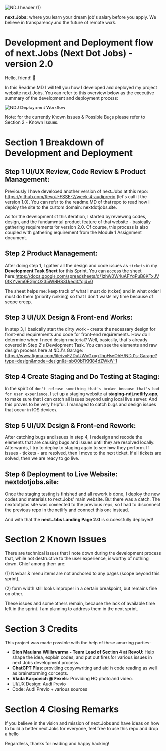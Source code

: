 ![NDJ header (1)](https://github.com/RevoU-FSSE-2/week-5-audiprevio/assets/126348614/13379789-87c6-4678-96e6-69c1e62e4a3f)

**next.Jobs:** where you learn your dream job's salary before you apply. We believe in transparency and the future of remote work.

# Development and Deployment flow of next.Jobs (Next Dot Jobs) - version 2.0

Hello, friend! 👋


In this Readme.MD  I will tell you how I developed and deployed my project website next.Jobs. You can refer to this overview below as the executive summary of the development and deployment process:

![NDJ Deployment Workflow](https://github.com/RevoU-FSSE-2/week-5-audiprevio/assets/126348614/f7c7c484-1f18-48d8-b56d-f0edf5dbeb12)


Note: for the currently Known Issues & Possible Bugs please refer to Section 2 - Known Issues.

# Section 1 Breakdown of Development and Deployment


## Step 1 UI/UX Review, Code Review & Product Management: 
Previously I have developed another version of next.Jobs at this repo: https://github.com/RevoU-FSSE-2/week-4-audiprevio (let's call it the version 1.0). You can refer to the readme.MD of that repo to read how I deploy the site to the custom domain: nextdotjobs.site. 

As for the development of this iteration, I started by reviewing codes, design, and the fundamental product feature of that website - basically gathering requirements for version 2.0. Of course, this process is also coupled with gathering requirement from the Module 1 Assignment document.


## Step 2 Product Management: 
After doing step 1, I gather all the design and code issues as `tickets` in my **Development Task Sheet** for this Sprint. You can access the sheet here:https://docs.google.com/spreadsheets/d/1zhW0W4uAFYqPuB8KTxJV0fKYyem0EGjmO235iWNHS3U/edit#gid=0

The sheet helps me: keep track of what I must do (ticket) and in what order I must do them (priority ranking) so that I don't waste my time because of scope creep.

## Step 3 UI/UX Design & Front-end Works:
In step 3, I basically start the dirty work - create the necessary design for front-end requirements and code for front-end requirements. How do I determine when I need design material? Well, basically, that's already covered in Step 2's Development Task. You can see the elements and raw design process here at NDJ's Garage: https://www.figma.com/file/vxFZDuUWxGxxgThpHseOhH/NDJ's-Garage?type=design&mode=design&t=sbO0bTKKl84dZWkW-1

## Step 4 Create Staging and Do Testing at Staging:
In the spirit of `don't release something that's broken because that's bad for user experience`, I set up a staging website at **staging-ndj.netlify.app**, to make sure that i can catch all issues beyond using local live server. And this proves to be very helpful. I managed to catch bugs and design issues that occur in IOS devices.

## Step 5 UI/UX Design & Front-end Rework:
After catching bugs and issues in step 4, I redesign and recode the elements that are causing bugs and issues until they are resolved locally. Afterwards, I try to deploy to staging again to see how they perform. If issues - tickets - are resolved, then I move to the next ticket. If all tickets are solved, then we are ready to go live.

## Step 6 Deployment to Live Website: nextdotjobs.site:
Once the staging testing is finished and all rework is done, I deploy the new codes and materials to next.Jobs' main website. But there was a catch. The nextdotjobs.site was connected to the previous repo, so I had to disconnect the previous repo in the netlify and connect this one instead.

And with that the **next.Jobs Landing Page 2.0** is successfully deployed!

# Section 2 Known Issues
There are technical issues that I note down during the development process that, while not destructive to the user experience, is worthy of nothing down. Chief among them are: 

(1) Navbar & menu items are not anchored to any pages (scope beyond this sprint), 

(2) form width still looks improper in a certain breakpoint, but remains fine on other. 

These issues and some others remain, because the lack of available time left in the sprint. I am planning to address them in the next sprint.

# Section 3 Credits
This project was made possible with the help of these amazing parties:

- **Dion Maulana Williawarma - Team Lead of Section 4 at RevoU**: Help shape the idea, explain codes, and put out fires for various issues in next.Jobs development process.
- **ChatGPT Plus**: providing copywwriting and aid in code reading as well as brainstorming concepts.
- **Vlada Karpovich @ Pexels**: Providing HQ photo and video.
- UI/UX Design: Audi Previo
- Code: Audi Previo + various sources

# Section 4 Closing Remarks
If you believe in the vision and mission of next.Jobs and have ideas on how to build a better next.Jobs for everyone, feel free to use this repo and drop a hello

Regardless, thanks for reading and happy hacking!
